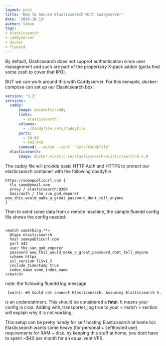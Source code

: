 ```yaml
---
layout: post
title: 'How to Secure Elasticsearch With Caddyserver'
date: '2018-10-13'
author: Simon
tags:
- elasticsearch
- caddyserver
- docker
- fluentd
---
```


By default, Elasticsearch does not supprot authentication since user management and such are part of the propertairy X-pack addon (gotta find some cash to cover that IPO).

BUT we can work around this with Caddyserver. For this exmaple, docker-compose can set up our Elasticsearch box:

```yml
version: '3.2'
services:  
  caddy:
      image: abiosoft/caddy
      links:
        - elasticsearch
      volumes:
        - ./Caddyfile:/etc/Caddyfile
      ports:
        - 80:80
        - 443:443
      command: --agree --conf  "/etc/Caddyfile"
  elasticsearch:
      image: docker.elastic.co/elasticsearch/elasticsearch:6.4.0
```


The caddy file will provide basic HTTP Auth and HTTPS to protect our elasticsearch container with the following caddyfile

```
https://somepublicurl.com {
  tls some@email.com
  proxy / elasticsearch:9200
  basicauth / the_sun_god_emporer wow_this_would_make_a_great_password_dont_tell_anyone
}
```

Then to send some data from a remote machine, the sample fluentd config file shows the config needed:
```

<match something.**>
  @type elasticsearch
  host somepublicurl.com
  port 443
  user the_sun_god_emporer
  password wow_this_would_make_a_great_password_dont_tell_anyone
  scheme https
  ssl_version TLSv1_2
  include_timestamp true
  index_name some_index_name
</match>
```

note: the following fluentd log message
```
 [warn]: #0 Could not connect Elasticsearch. Assuming Elasticsearch 5.
```

is an understatment. This should be considered a **fatal**. It means your config is crap.
Adding with_transporter_log true to your < match > section will explain why it is not working.


This setup can be pretty handy for self hosting Elasticsearch at home b/c Elasticsearch wants some heavy (for personal + seflhosted use) requirements for RAM + disk. by keeping this stuff at home, you dont have to spent ~$40 per month for an equalivent VPS.
